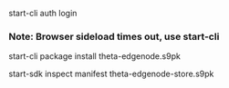 start-cli auth login

### Note: Browser sideload times out, use start-cli
start-cli package install theta-edgenode.s9pk 

start-sdk inspect manifest theta-edgenode-store.s9pk
